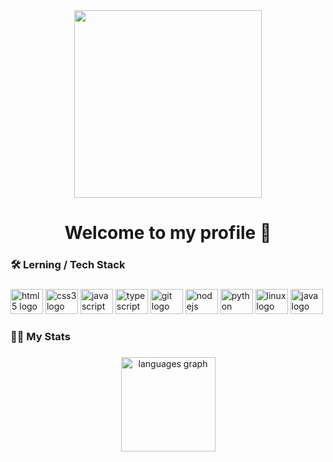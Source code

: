 <div align="center">
  <img height="300" src="https://3.bp.blogspot.com/-Jzh749SXCFI/Xl-q4DHIRzI/AAAAAAAXAqs/L638xuw7rIs5MayGWpQIsGkTS8HYeue8wCLcBGAsYHQ/s1600/AW4192570_10.gif"  />
</div>

###

<h1 align="center">Welcome to my profile 👋</h1>

###

<h3 align="left">🛠 Lerning / Tech Stack</h3>

###

<div align="left">
  <img src="https://cdn.jsdelivr.net/gh/devicons/devicon/icons/html5/html5-original.svg" height="40" width="52" alt="html5 logo"  />
  <img src="https://cdn.jsdelivr.net/gh/devicons/devicon/icons/css3/css3-original.svg" height="40" width="52" alt="css3 logo"  />
  <img src="https://cdn.jsdelivr.net/gh/devicons/devicon/icons/javascript/javascript-original.svg" height="40" width="52" alt="javascript logo"  />
  <img src="https://cdn.jsdelivr.net/gh/devicons/devicon/icons/typescript/typescript-original.svg" height="40" width="52" alt="typescript logo"  />
  <img src="https://cdn.jsdelivr.net/gh/devicons/devicon/icons/git/git-original.svg" height="40" width="52" alt="git logo"  />
  <img src="https://cdn.jsdelivr.net/gh/devicons/devicon/icons/nodejs/nodejs-original.svg" height="40" width="52" alt="nodejs logo"  />
  <img src="https://cdn.jsdelivr.net/gh/devicons/devicon/icons/python/python-original.svg" height="40" width="52" alt="python logo"  />
  <img src="https://cdn.jsdelivr.net/gh/devicons/devicon/icons/linux/linux-original.svg" height="40" width="52" alt="linux logo"  />
  <img src="https://cdn.jsdelivr.net/gh/devicons/devicon/icons/java/java-original.svg" height="40" width="52" alt="java logo"  />
</div>

###

<h3 align="left">👨‍🔧  My Stats</h3>

###

<div align="center">
  <img src="https://github-readme-stats.vercel.app/api/top-langs?username=MaxenV&locale=en&hide_title=false&layout=compact&card_width=320&langs_count=5&theme=vue-dark&hide_border=false&order=2" height="151" alt="languages graph"  />
</div>

###

